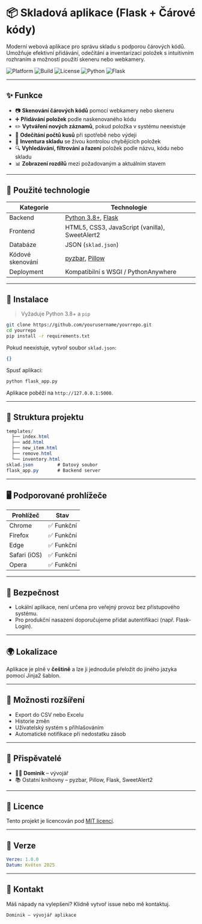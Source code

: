 # 📦 Skladová aplikace (Flask + Čárové kódy)

Moderní webová aplikace pro správu skladu s podporou čárových kódů. Umožňuje efektivní přidávání, odečítání a inventarizaci položek s intuitivním rozhraním a možností použití skeneru nebo webkamery.

![Platform](https://img.shields.io/badge/platform-web-lightgrey)
![Build](https://img.shields.io/badge/build-passing-brightgreen)
![License](https://img.shields.io/github/license/yourusername/yourrepo)
![Python](https://img.shields.io/badge/python-3.8%2B-blue)
![Flask](https://img.shields.io/badge/flask-2.x-orange)

---

## ✨ Funkce

- 📷 **Skenování čárových kódů** pomocí webkamery nebo skeneru
- ➕ **Přidávání položek** podle naskenovaného kódu
- ✏️ **Vytváření nových záznamů**, pokud položka v systému neexistuje
- 🔢 **Odečítání počtů kusů** při spotřebě nebo výdeji
- 🧮 **Inventura skladu** se živou kontrolou chybějících položek
- 🔍 **Vyhledávání, filtrování a řazení** položek podle názvu, kódu nebo skladu
- 📊 **Zobrazení rozdílů** mezi požadovaným a aktuálním stavem

---

## 🧰 Použité technologie

| Kategorie         | Technologie               |
|------------------|---------------------------|
| Backend          | [Python 3.8+](https://www.python.org/), [Flask](https://flask.palletsprojects.com/) |
| Frontend         | HTML5, CSS3, JavaScript (vanilla), SweetAlert2 |
| Databáze         | JSON (`sklad.json`)       |
| Kódové skenování | [pyzbar](https://github.com/NaturalHistoryMuseum/pyzbar), [Pillow](https://pillow.readthedocs.io/) |
| Deployment       | Kompatibilní s WSGI / PythonAnywhere |

---

## 🚀 Instalace

> Vyžaduje Python 3.8+ a `pip`

```bash
git clone https://github.com/yourusername/yourrepo.git
cd yourrepo
pip install -r requirements.txt
```

Pokud neexistuje, vytvoř soubor `sklad.json`:

```json
{}
```

Spusť aplikaci:

```bash
python flask_app.py
```

Aplikace poběží na `http://127.0.0.1:5000`.

---

## 📂 Struktura projektu

```csharp
templates/
  ├── index.html
  ├── add.html
  ├── new_item.html
  ├── remove.html
  └── inventory.html
sklad.json         # Datový soubor
flask_app.py       # Backend server
```

---

## 🖥️ Podporované prohlížeče

| Prohlížeč        | Stav       |
|------------------|------------|
| Chrome           | ✅ Funkční |
| Firefox          | ✅ Funkční |
| Edge             | ✅ Funkční |
| Safari (iOS)     | ✅ Funkční |
| Opera            | ✅ Funkční |

---

## 🔐 Bezpečnost

- Lokální aplikace, není určena pro veřejný provoz bez přístupového systému.
- Pro produkční nasazení doporučujeme přidat autentifikaci (např. Flask-Login).

---

## 🌍 Lokalizace

Aplikace je plně v **češtině** a lze ji jednoduše přeložit do jiného jazyka pomocí Jinja2 šablon.

---

## 🔧 Možnosti rozšíření

- Export do CSV nebo Excelu
- Historie změn
- Uživatelský systém s přihlašováním
- Automatické notifikace při nedostatku zásob

---

## 🤝 Přispěvatelé

- 👨‍💻 **Dominik** – vývojář
- 📚 Ostatní knihovny – pyzbar, Pillow, Flask, SweetAlert2

---

## 📝 Licence

Tento projekt je licencován pod [MIT licencí](LICENSE).

---

## 🧩 Verze

```yaml
Verze: 1.0.0
Datum: Květen 2025
```

---

## 💬 Kontakt

Máš nápady na vylepšení? Klidně vytvoř issue nebo mě kontaktuj.

```nginx
Dominik – vývojář aplikace
```
